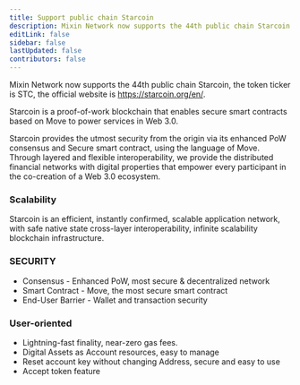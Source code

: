 ```yaml
---
title: Support public chain Starcoin
description: Mixin Network now supports the 44th public chain Starcoin.
editLink: false
sidebar: false
lastUpdated: false
contributors: false
---
```


Mixin Network now supports the 44th public chain Starcoin, the token ticker is STC, the official website is https://starcoin.org/en/.

Starcoin is a proof-of-work blockchain that enables secure smart contracts based on Move to power services in Web 3.0.

Starcoin provides the utmost security from the origin via its enhanced PoW consensus and Secure smart contract, using the language of Move. Through layered and flexible interoperability, we provide the distributed financial networks with digital properties that empower every participant in the co-creation of a Web 3.0 ecosystem.

### Scalability

Starcoin is an efficient, instantly confirmed, scalable application network, with safe native state cross-layer interoperability, infinite scalability blockchain infrastructure.

### SECURITY

- Consensus - Enhanced PoW, most secure & decentralized network
- Smart Contract - Move, the most secure smart contract
- End-User Barrier - Wallet and transaction security

### User-oriented

- Lightning-fast finality, near-zero gas fees.
- Digital Assets as Account resources, easy to manage
- Reset account key without changing Address, secure and easy to use
- Accept token feature